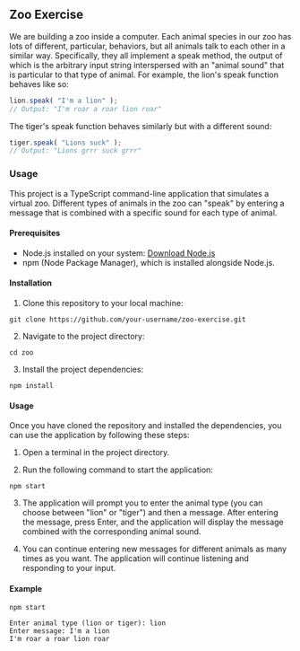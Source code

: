 ## Zoo Exercise

We are building a zoo inside a computer. Each animal species in our zoo has lots of different, particular, behaviors, but all animals talk to each other in a similar way. Specifically, they all implement a speak method, the output of which is the arbitrary input string interspersed with an "animal sound" that is particular to that type of animal. For example, the lion's speak function behaves like so:

```typescript
lion.speak( "I'm a lion" ); 
// Output: "I'm roar a roar lion roar" 
```

The tiger's speak function behaves similarly but with a different sound:

```typescript
tiger.speak( "Lions suck" ); 
// Output: "Lions grrr suck grrr" 
```

### Usage

This project is a TypeScript command-line application that simulates a virtual zoo. Different types of animals in the zoo can "speak" by entering a message that is combined with a specific sound for each type of animal.

#### Prerequisites

- Node.js installed on your system: [Download Node.js](https://nodejs.org/)
- npm (Node Package Manager), which is installed alongside Node.js.

#### Installation

1. Clone this repository to your local machine:

```
git clone https://github.com/your-username/zoo-exercise.git
```

2. Navigate to the project directory:

```
cd zoo
```

3. Install the project dependencies:

```
npm install
```

#### Usage

Once you have cloned the repository and installed the dependencies, you can use the application by following these steps:

1. Open a terminal in the project directory.

2. Run the following command to start the application:

```
npm start
```

3. The application will prompt you to enter the animal type (you can choose between "lion" or "tiger") and then a message. After entering the message, press Enter, and the application will display the message combined with the corresponding animal sound.

4. You can continue entering new messages for different animals as many times as you want. The application will continue listening and responding to your input.

#### Example

```
npm start
```

```
Enter animal type (lion or tiger): lion
Enter message: I'm a lion
I'm roar a roar lion roar
```
